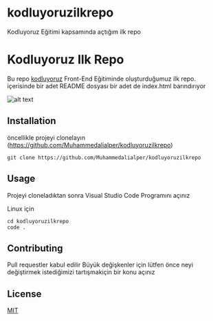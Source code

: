 # kodluyoruzilkrepo
Kodluyoruz Eğitimi kapsamında açtığım ilk repo
# Kodluyoruz Ilk Repo

Bu repo [kodluyoruz](https://www.kodluyoruz.org/) Front-End Eğitiminde oluşturduğumuz ilk repo. içerisinde bir adet
README dosyası bir adet de index.html barındırıyor

![alt text](github-1.png)

## Installation


öncellikle projeyi clonelayın (https://github.com/Muhammedalialper/kodluyoruzilkrepo)

```
git clone https://github.com/Muhammedalialper/kodluyoruzilkrepo
```


## Usage


Projeyi cloneladıktan sonra Visual Studio Code Programını açınız

Linux için

```
cd kodluyoruzilkrepo
code .
```


## Contributing
Pull requestler kabul edilir Büyük değişkenler için lütfen önce neyi değiştirmek istediğimizi tartışmakiçin bir konu açınız


## License

[MIT](https://choosealicense.com/licenses/mit/)
